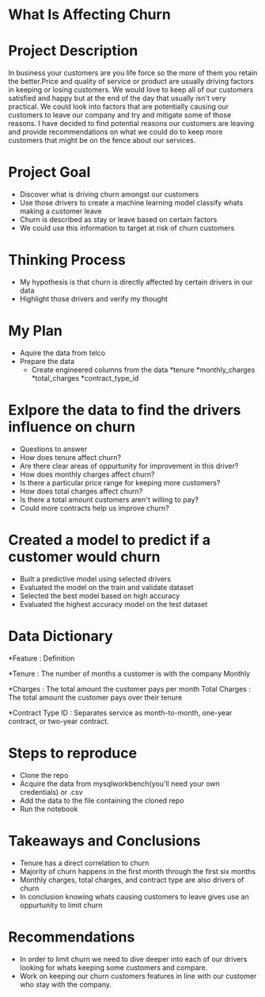 # What Is Affecting Churn

# Project Description 

In business your customers are you life force so the more of them you retain the better.Price and quality of service or product are usually driving
factors in keeping or losing customers. We would love to keep all of our customers satisfied and happy but at the end of the day that usually isn't
very practical. We could look into factors that are potentially causing our customers to leave our company and try and mitigate some of those reasons.
I have decided to find potential reasons our customers are leaving and provide recommendations on what we could do to keep more customers that might be on the fence about our services. 

# Project Goal

* Discover what is driving churn amongst our customers
* Use those drivers to create a machine learning model classify whats making a customer leave
* Churn is described as stay or leave based on certain factors
* We could use this information to target at risk of churn customers

# Thinking Process
* My hypothesis is that churn is directly affected by certain drivers in our data
* Highlight those drivers and verify my thought

# My Plan

* Aquire the data from telco
* Prepare the data
  * Create engineered columns from the data
    *tenure
    *monthly_charges
    *total_charges
    *contract_type_id


# Exlpore the data to find the drivers influence on churn
  * Questions to answer
  * How does tenure affect churn?
  * Are there clear areas of oppurtunity for improvement in this driver?
  * How does monthly charges affect churn?
  * Is there a particular price range for keeping more customers?
  * How does total charges affect churn?
  * Is there a total amount customers aren't willing to pay?
  * Could more contracts help us improve churn?

# Created a model to predict if a customer would churn
  * Built a predictive model using selected drivers
  * Evaluated the model on the train and validate dataset
  * Selected the best model based on high accuracy
  * Evaluated the highest accuracy model on the test dataset
 
 # Data Dictionary
 
  *Feature : Definition 
 
  *Tenure  : The number of months a customer is with the company
  Monthly
 
  *Charges : The total amount the customer pays per month
  Total
  Charges : The total amount the customer pays over their tenure
 
  *Contract
  Type ID : Separates service as month-to-month, one-year contract, or two-year contract.
 
 
 # Steps to reproduce
  * Clone the repo
  * Acquire the data from mysqlworkbench(you'll need your own credentials) or .csv
  * Add the data to the file containing the cloned repo
  * Run the notebook

# Takeaways and Conclusions
  * Tenure has a direct correlation to churn
  * Majority of churn happens in the first month through the first six months
  * Monthly charges, total charges, and contract type are also drivers of churn
  * In conclusion knowing whats causing customers to leave gives use an oppurtunity to limit churn

# Recommendations 
  * In order to limit churn we need to dive deeper into each of our drivers looking for whats keeping some customers and compare.
  * Work on keeping our churn customers features in line with our customer who stay with the company. 
 




